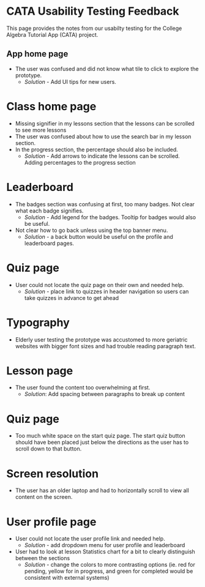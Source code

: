 # CATA Usability Testing  Feedback

This page provides the notes from our usabilty testing for the College Algebra Tutorial App (CATA) project.

## App home page
* The user was confused and did not know what tile to click to explore the prototype.
  * *Solution* - Add UI tips for new users.

# Class home page
* Missing signifier in my lessons section that the lessons can be scrolled to see more lessons
* The user was confused about how to use the search bar in my lesson section.
* In the progress section, the percentage should also be included.
  * *Solution* - Add arrows to indicate the lessons can be scrolled. Adding percentages to the progress section

# Leaderboard
* The badges section was confusing at first, too many badges. Not clear what each badge signifies.
  * *Solution* - Add legend for the badges. Tooltip for badges would also be useful.
* Not clear how to go back unless using the top banner menu.
  * *Solution*  - a back button would be useful on the profile and leaderboard pages.

# Quiz page
* User could not locate the quiz page on their own and needed help.
  * *Solution* - place link to quizzes in header navigation so users can take quizzes in advance to get ahead

# Typography
* Elderly user testing the prototype was accustomed to more geriatric websites with bigger font sizes and had trouble reading paragraph text.

# Lesson page
* The user found the content too overwhelming at first.
  * *Solution*: Add spacing between paragraphs to break up content

# Quiz page
* Too much white space on the start quiz page. The start quiz button should have been placed just below the directions as the user has to scroll down to that button.

# Screen resolution
* The user has an older laptop and had to horizontally scroll to view all content on the screen.

# User profile page
* User could not locate the user profile link and needed help.
  * *Solution* - add dropdown menu for user profile and leaderboard
* User had to look at lesson Statistics chart for a bit to clearly distinguish between the sections
  * *Solution* - change the colors to more contrasting options (ie. red for pending, yellow for in progress, and green for completed would be consistent with external systems)
